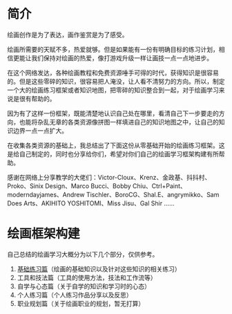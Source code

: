 # 简介

绘画创作是为了表达，画作鉴赏是为了感受。

绘画所需要的天赋不多，热爱就够。但是如果能有一份有明确目标的练习计划，相信更能让我们保持对绘画的热爱，像打游戏升级一样让画技一点一点地进步。

在这个网络发达，各种绘画教程和免费资源唾手可得的时代，获得知识是很容易的。但是这些零碎的知识，很容易把人淹没，让人看不清努力的方向。所以，制定一个大的绘画练习框架或者知识地图，把零碎的知识整合到一起，对于绘画学习来说是很有帮助的。

因为有了这样一份框架，既能清楚地认识自己处在哪里，看清自己下一步要走的方向，也能将杂乱无章的各类资源像拼图一样填进自己的知识地图之中，让自己的知识边界一点一点扩大。

在收集各类资源的基础上，我总结出了下面这份从零基础开始的绘画练习框架。这是给自己制定的，同时也分享给你们，希望对你们自己的绘画学习框架构建有所帮助。

感谢在网络上分享教学的大佬们：Victor-Cloux、Krenz、金政基、抖抖村、Proko、Sinix Design、Marco Bucci、Bobby Chiu、Ctrl+Paint、moderndayjames、Andrew Tischler、BoroCG、Shal.E、angrymikko、Sam Does Arts、AKIHITO YOSHITOMI、Miss Jisu、Gal Shir ......



# 绘画框架构建

自己总结的绘画学习大概分为以下几个部分，仅供参考。

1. [基础练习篇](https://www.jianshu.com/p/c00d55995a09)（绘画的基础知识以及针对这些知识的相关练习）
2. 工具和技法篇（工具的使用方法，技法和工作流等）
3. 自学与心态篇（关于自学的知识和学习时的心态）
4. 个人练习篇（个人练习作品分享以及反思）
5. 职业规划篇（关于绘画职业的规划，暂无打算）
